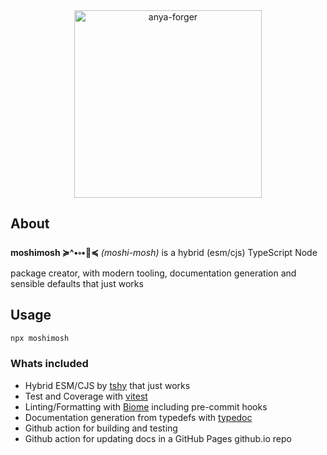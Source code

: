 <div align="center">

<img src="https://github.com/user-attachments/assets/de85dba9-e275-404b-97e5-0fd08bff4c0a" alt="anya-forger" height="300">

</div>

## About

**moshimosh ≽^•༚•🎀≼** _(moshi-mosh)_ is a hybrid (esm/cjs) TypeScript Node package creator, with modern tooling, documentation generation and sensible defaults that just works

## Usage
```bash
npx moshimosh
```

### Whats included
- Hybrid ESM/CJS by [tshy](https://github.com/isaacs/tshy) that just works
- Test and Coverage with [vitest](https://vitest.dev/)
- Linting/Formatting with [Biome](https://biomejs.dev/) including pre-commit hooks
- Documentation generation from typedefs with [typedoc](https://typedoc.org/)
- Github action for building and testing
- Github action for updating docs in a GitHub Pages github.io repo
